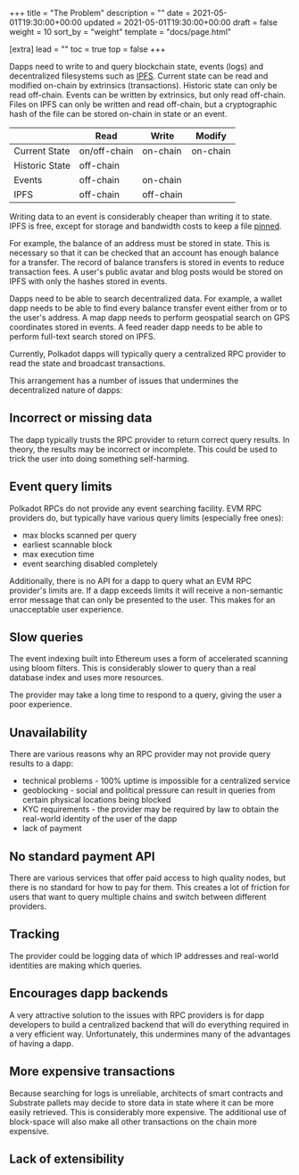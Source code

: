 +++
title = "The Problem"
description = ""
date = 2021-05-01T19:30:00+00:00
updated = 2021-05-01T19:30:00+00:00
draft = false
weight = 10
sort_by = "weight"
template = "docs/page.html"

[extra]
lead = ""
toc = true
top = false
+++

Dapps need to write to and query blockchain state, events (logs) and decentralized filesystems such as [IPFS](https://ipfs.tech/). Current state can be read and modified on-chain by extrinsics (transactions). Historic state can only be read off-chain. Events can be written by extrinsics, but only read off-chain. Files on IPFS can only be written and read off-chain, but a cryptographic hash of the file can be stored on-chain in state or an event.

|               | Read         | Write     | Modify   | 
|---------------|--------------|-----------|----------|
|Current State  | on/off-chain | on-chain  | on-chain |
|Historic State | off-chain    |           |          |
|Events         | off-chain    | on-chain  |          |
|IPFS           | off-chain    | off-chain |          |

Writing data to an event is considerably cheaper than writing it to state. IPFS is free, except for storage and bandwidth costs to keep a file [pinned](https://docs.ipfs.tech/how-to/pin-files/).

For example, the balance of an address must be stored in state. This is necessary so that it can be checked that an account has enough balance for a transfer. The record of balance transfers is stored in events to reduce transaction fees. A user's public avatar and blog posts would be stored on IPFS with only the hashes stored in events.

Dapps need to be able to search decentralized data. For example, a wallet dapp needs to be able to find every balance transfer event either from or to the user's address. A map dapp needs to perform geospatial search on GPS coordinates stored in events. A feed reader dapp needs to be able to perform full-text search stored on IPFS.

Currently, Polkadot dapps will typically query a centralized RPC provider to read the state and broadcast transactions.

This arrangement has a number of issues that undermines the decentralized nature of dapps:

## Incorrect or missing data

The dapp typically trusts the RPC provider to return correct query results. In theory, the results may be incorrect or incomplete. This could be used to trick the user into doing something self-harming.

## Event query limits

Polkadot RPCs do not provide any event searching facility. EVM RPC providers do, but typically have various query limits (especially free ones):

* max blocks scanned per query
* earliest scannable block
* max execution time
* event searching disabled completely

Additionally, there is no API for a dapp to query what an EVM RPC provider's limits are. If a dapp exceeds limits it will receive a non-semantic error message that can only be presented to the user. This makes for an unacceptable user experience.

## Slow queries

The event indexing built into Ethereum uses a form of accelerated scanning using bloom filters. This is considerably slower to query than a real database index and uses more resources.

The provider may take a long time to respond to a query, giving the user a poor experience.

## Unavailability

There are various reasons why an RPC provider may not provide query results to a dapp:

* technical problems - 100% uptime is impossible for a centralized service
* geoblocking - social and political pressure can result in queries from certain physical locations being blocked
* KYC requirements - the provider may be required by law to obtain the real-world identity of the user of the dapp
* lack of payment

## No standard payment API

There are various services that offer paid access to high quality nodes, but there is no standard for how to pay for them. This creates a lot of friction for users that want to query multiple chains and switch between different providers.

## Tracking

The provider could be logging data of which IP addresses and real-world identities are making which queries. 

## Encourages dapp backends

A very attractive solution to the issues with RPC providers is for dapp developers to build a centralized backend that will do everything required in a very efficient way. Unfortunately, this undermines many of the advantages of having a dapp.

## More expensive transactions

Because searching for logs is unreliable, architects of smart contracts and Substrate pallets may decide to store data in state where it can be more easily retrieved. This is considerably more expensive. The additional use of block-space will also make all other transactions on the chain more expensive.

## Lack of extensibility
